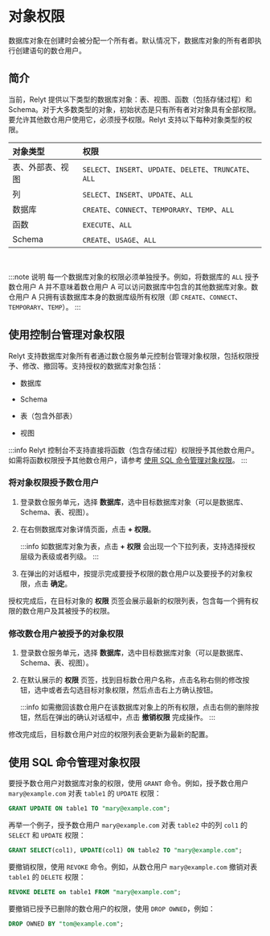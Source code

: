 # 对象权限

数据库对象在创建时会被分配一个所有者。默认情况下，数据库对象的所有者即执行创建语句的数仓用户。

## 简介

当前，Relyt 提供以下类型的数据库对象：表、视图、函数（包括存储过程）和 Schema。对于大多数类型的对象，初始状态是只有所有者对对象具有全部权限。要允许其他数仓用户使用它，必须授予权限。Relyt 支持以下每种对象类型的权限。

| 对象类型 | 权限 |
| :- | :- |
| 表、外部表、视图 | `SELECT`、`INSERT`、`UPDATE`、`DELETE`、`TRUNCATE`、`ALL` |
| 列 | `SELECT`、`INSERT`、`UPDATE`、`ALL` |
| 数据库 | `CREATE`、`CONNECT`、`TEMPORARY`、`TEMP`、`ALL` |
| 函数 | `EXECUTE`、`ALL` |
| Schema | `CREATE`、`USAGE`、`ALL` |

<br/>


:::note 说明
每一个数据库对象的权限必须单独授予。例如，将数据库的 `ALL` 授予数仓用户 A 并不意味着数仓用户 A 可以访问数据库中包含的其他数据库对象。数仓用户 A 只拥有该数据库本身的数据库级所有权限（即 `CREATE`、`CONNECT`、`TEMPORARY`、`TEMP`）。
:::


## 使用控制台管理对象权限

Relyt 支持数据库对象所有者通过数仓服务单元控制台管理对象权限，包括权限授予、修改、撤回等。支持授权的数据库对象包括：

- 数据库

- Schema

- 表（包含外部表）

- 视图

:::info
Relyt 控制台不支持直接将函数（包含存储过程）权限授予其他数仓用户。如需将函数权限授予其他数仓用户，请参考 [使用 SQL 命令管理对象权限](#使用sql命令管理对象权限)。
:::

### 将对象权限授予数仓用户

1. 登录数仓服务单元，选择 **数据库**，选中目标数据库对象（可以是数据库、Schema、表、视图）。

2. 在右侧数据库对象详情页面，点击 **+ 权限**。

    :::info
    如数据库对象为表，点击 **+ 权限** 会出现一个下拉列表，支持选择授权层级为表级或者列级。
    :::

3. 在弹出的对话框中，按提示完成要授予权限的数仓用户以及要授予的对象权限，点击 **确定**。

授权完成后，在目标对象的 **权限** 页签会展示最新的权限列表，包含每一个拥有权限的数仓用户及其被授予的权限。

### 修改数仓用户被授予的对象权限

1. 登录数仓服务单元，选择 **数据库**，选中目标数据库对象（可以是数据库、Schema、表、视图）。

2. 在默认展示的 **权限** 页签，找到目标数仓用户名称，点击名称右侧的修改按钮，选中或者去勾选目标对象权限，然后点击右上方确认按钮。

    :::info
    如需撤回该数仓用户在该数据库对象上的所有权限，点击右侧的删除按钮，然后在弹出的确认对话框中，点击 **撤销权限** 完成操作。
    :::

修改完成后，目标数仓用户对应的权限列表会更新为最新的配置。



## 使用 SQL 命令管理对象权限

要授予数仓用户对数据库对象的权限，使用 `GRANT` 命令。例如，授予数仓用户 `mary@example.com` 对表 `table1` 的 `UPDATE` 权限：

```sql
GRANT UPDATE ON table1 TO "mary@example.com";
```

再举一个例子，授予数仓用户 `mary@example.com` 对表 `table2` 中的列 `col1` 的 `SELECT` 和 `UPDATE` 权限：

```sql
GRANT SELECT(col1), UPDATE(col1) ON table2 TO "mary@example.com";
```

要撤销权限，使用 `REVOKE` 命令。例如，从数仓用户 `mary@example.com` 撤销对表 `table1` 的 `DELETE` 权限：

```sql
REVOKE DELETE on table1 FROM "mary@example.com";
```

要撤销已授予已删除的数仓用户的权限，使用 `DROP OWNED`，例如：

```sql
DROP OWNED BY "tom@example.com";
```

